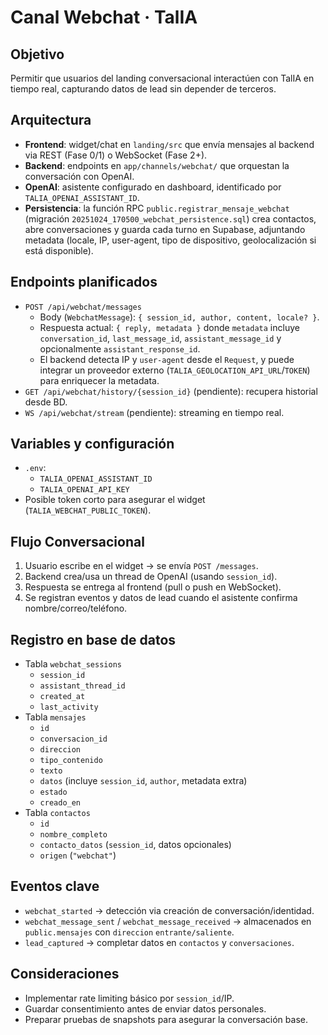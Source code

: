 # Canal Webchat · TalIA

## Objetivo
Permitir que usuarios del landing conversacional interactúen con TalIA en tiempo real, capturando datos de lead sin depender de terceros.

## Arquitectura
- **Frontend**: widget/chat en `landing/src` que envía mensajes al backend via REST (Fase 0/1) o WebSocket (Fase 2+).
- **Backend**: endpoints en `app/channels/webchat/` que orquestan la conversación con OpenAI.
- **OpenAI**: asistente configurado en dashboard, identificado por `TALIA_OPENAI_ASSISTANT_ID`.
- **Persistencia**: la función RPC `public.registrar_mensaje_webchat` (migración `20251024_170500_webchat_persistence.sql`) crea contactos, abre conversaciones y guarda cada turno en Supabase, adjuntando metadata (locale, IP, user-agent, tipo de dispositivo, geolocalización si está disponible).

## Endpoints planificados
- `POST /api/webchat/messages`
  - Body (`WebchatMessage`): `{ session_id, author, content, locale? }`.
  - Respuesta actual: `{ reply, metadata }` donde `metadata` incluye `conversation_id`, `last_message_id`, `assistant_message_id` y opcionalmente `assistant_response_id`.
  - El backend detecta IP y `user-agent` desde el `Request`, y puede integrar un proveedor externo (`TALIA_GEOLOCATION_API_URL`/`TOKEN`) para enriquecer la metadata.
- `GET /api/webchat/history/{session_id}` (pendiente): recupera historial desde BD.
- `WS /api/webchat/stream` (pendiente): streaming en tiempo real.

## Variables y configuración
- `.env`:
  - `TALIA_OPENAI_ASSISTANT_ID`
  - `TALIA_OPENAI_API_KEY`
- Posible token corto para asegurar el widget (`TALIA_WEBCHAT_PUBLIC_TOKEN`).

## Flujo Conversacional
1. Usuario escribe en el widget → se envía `POST /messages`.
2. Backend crea/usa un thread de OpenAI (usando `session_id`).
3. Respuesta se entrega al frontend (pull o push en WebSocket).
4. Se registran eventos y datos de lead cuando el asistente confirma nombre/correo/teléfono.

## Registro en base de datos
- Tabla `webchat_sessions`
  - `session_id`
  - `assistant_thread_id`
  - `created_at`
  - `last_activity`
- Tabla `mensajes`
  - `id`
  - `conversacion_id`
  - `direccion`
  - `tipo_contenido`
  - `texto`
  - `datos` (incluye `session_id`, `author`, metadata extra)
  - `estado`
  - `creado_en`
- Tabla `contactos`
  - `id`
  - `nombre_completo`
  - `contacto_datos` (`session_id`, datos opcionales)
  - `origen` (`"webchat"`)

## Eventos clave
- `webchat_started` → detección via creación de conversación/identidad.
- `webchat_message_sent` / `webchat_message_received` → almacenados en `public.mensajes` con `direccion` `entrante/saliente`.
- `lead_captured` → completar datos en `contactos` y `conversaciones`.

## Consideraciones
- Implementar rate limiting básico por `session_id`/IP.
- Guardar consentimiento antes de enviar datos personales.
- Preparar pruebas de snapshots para asegurar la conversación base.
